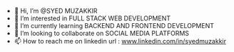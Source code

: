 - 👋 Hi, I’m @SYED MUZAKKIR
- 👀 I’m interested in FULL STACK WEB DEVELOPMENT
- 🌱 I’m currently learning BACKEND AND FRONTEND DEVELOPMENT
- 💞️ I’m looking to collaborate on SOCIAL MEDIA PLATFORMS
- 📫 How to reach me on linkedin url : www.linkedin.com/in/syedmuzakkir 

<!---
WEB DEVELOPMENT  is a ✨ special ✨ repository because its `README.md` (this file) appears on your GitHub profile.
You can click the Preview link to take a look at your changes.
--->
